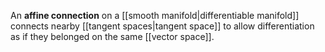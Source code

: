 An **affine connection** on a [[smooth manifold|differentiable manifold]] connects nearby [[tangent spaces|tangent space]] to allow differentiation as if they belonged on the same [[vector space]].